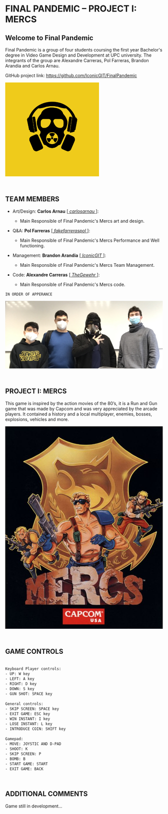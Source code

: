 # FINAL PANDEMIC – PROJECT I: MERCS

## Welcome to Final Pandemic

Final Pandemic is a group of four students coursing the first year Bachelor's degree in Video Game Design and Development at UPC university. The integrants of the group are Alexandre Carreras, Pol Farreras, Brandon Arandia and Carlos Arnau.

GitHub project link: https://github.com/IconicGIT/FinalPandemic

<img src="https://github.com/IconicGIT/FinalPandemic/blob/cb693d4b3a26262534e4ad21a4b44a8c08d24ca4/Images/Logo.png" width=300 align=middle>

<p>&nbsp;</p>

## TEAM MEMBERS

- Art/Design: **Carlos Arnau** [[ _carlosarnau_ ](https://github.com/carlosarnau)]:
  - Main Responsible of Final Pandemic's Mercs art and design.

- Q&A: **Pol Farreras** [[ _fakefarreraspol_ ](https://github.com/fakefarreraspol)]:
  - Main Responsible of Final Pandemic's Mercs Performance and Well functioning.

- Management: **Brandon Arandia** [[ _IconicGIT_ ](https://github.com/IconicGIT)]:
  - Main Responsible of Final Pandemic's Mercs Team Management.

- Code: **Alexandre Carreras** [[ _TheGewehr_ ](https://github.com/TheGewehr)]:
  - Main Responsible of Final Pandemic's Mercs code.

~~~~~~~~~~~~~~~
IN ORDER OF APPERANCE
~~~~~~~~~~~~~~~

<img src="https://github.com/IconicGIT/FinalPandemic/blob/a01aeceb6546c90fb7fe63bdacd08d361794d725/Images/team_photo.JPG" width=700 align=middle>

<p>&nbsp;</p>

## PROJECT I: MERCS

This game is inspired by the action movies of the 80’s, it is a Run and Gun game that was made by Capcom and was very appreciated by the arcade players. It contained a history and a local multiplayer, enemies, bosses, explosions, vehicles and more. 

<img src="https://github.com/IconicGIT/FinalPandemic/blob/811de888dfbc820265cecb392ddcab193e32df54/docs/mercs_cover.jpg" width=700 align=middle>

<p>&nbsp;</p>

## GAME CONTROLS
~~~~~~~~~~~~~~~

Keyboard Player controls:
- UP: W key
- LEFT: A key
- RIGHT: D key
- DOWN: S key
- GUN SHOT: SPACE key

General controls:
- SKIP SCREEN: SPACE key
- EXIT GAME: ESC key
- WIN INSTANT: I key
- LOSE INSTANT: L key
- INTRODUCE COIN: SHIFT key

Gamepad:
- MOVE: JOYSTIC AND D-PAD
- SHOOT: K
- SKIP SCREEN: P
- BOMB: B
- START GAME: START
- EXIT GAME: BACK

~~~~~~~~~~~~~~~

<p>&nbsp;</p>

## ADDITIONAL COMMENTS

Game still in development...

